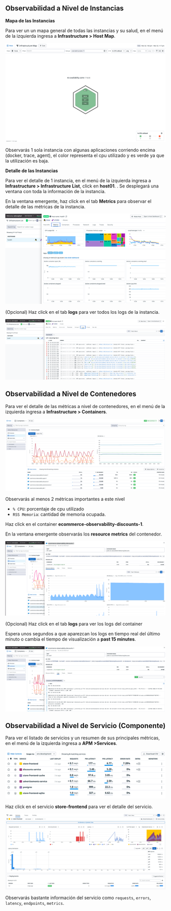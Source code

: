 ## Observabilidad a Nivel de Instancias

**Mapa de las Instancias**

Para ver un un mapa general de todas las instancias y su salud, en el menú de la izquierda ingresa a **Infrastructure > Host Map**.

![Host Map](./assets/host-map.png)

Observarás 1 sola instancia con algunas aplicaciones corriendo encima (docker, trace, agent), el color representa el cpu utilizado y es verde ya que la utilización es baja.

**Detalle de las Instancias**

Para ver el detalle de 1 instancia, en el menú de la izquierda ingresa a **Infrastructure > Infrastructure List**, click en **host01**.
.
Se desplegará una ventana con toda la información de la instancia.

En la ventana emergente, haz click en el tab **Metrics** para observar el detalle de las métricas de la instancia.

![Host Detail Metrics](./assets/host-detail.png)

(Opcional) Haz click en el tab **logs** para ver todos los logs de la instancia.

![Host Detail Logs](./assets/host-detail-logs.png)

## Observabilidad a Nivel de Contenedores

Para ver el detalle de las métricas a nivel de contenedores, en el menú de la izquierda ingresa a **Infrastructure > Containers**.

![Container List](./assets/container-list.png)

Observarás al menos 2 métricas importantes a este nivel
- `% CPU`: porcentaje de cpu utilizado
- `RSS Memoria`: cantidad de memoria ocupada.

Haz click en el container **ecommerce-observability-discounts-1**.

En la ventana emergente observarás los **resource metrics** del contenedor.

![Container List](./assets/container-metrics.png)

(Opcional) Haz click en el tab **logs** para ver los logs del container 

Espera unos segundos a que aparezcan los logs en tiempo real del último minuto o cambia el tiempo de visualización a **past 15 minutes**.

![Container List](./assets/container-logs.png)
## Observabilidad a Nivel de Servicio (Componente)

Para ver el listado de servicios y un resumen de sus principales métricas, en el menú de la izquierda ingresa a **APM >Services**.

![Service List](./assets/service-list.png)

Haz click en el servicio **store-frontend** para ver el detalle del servicio.

![Service Detail](./assets/service-detail.png)

Observarás bastante información del servicio como `requests`, `errors`, `latency`, `endpoints`, `metrics`.
